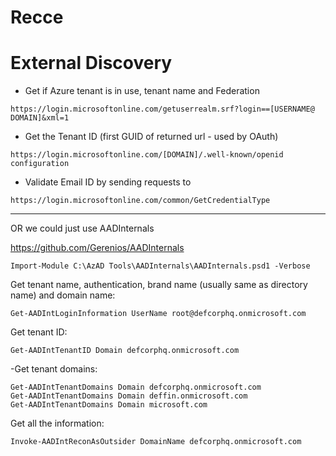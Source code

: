 # Recce

# External Discovery
- Get if Azure tenant is in use, tenant name and Federation
```
https://login.microsoftonline.com/getuserrealm.srf?login==[USERNAME@ DOMAIN]&xml=1
```

- Get the Tenant ID (first GUID of returned url - used by OAuth)
```
https://login.microsoftonline.com/[DOMAIN]/.well-known/openid configuration
```

- Validate Email ID by sending requests to
```
https://login.microsoftonline.com/common/GetCredentialType
```

* * *

OR we could just use AADInternals

https://github.com/Gerenios/AADInternals 

```Import-Module C:\AzAD Tools\AADInternals\AADInternals.psd1 -Verbose```



Get tenant name, authentication, brand name (usually same as directory name) and domain name:
```
Get-AADIntLoginInformation UserName root@defcorphq.onmicrosoft.com
```

Get tenant ID:
```
Get-AADIntTenantID Domain defcorphq.onmicrosoft.com
```

-Get tenant domains:
```
Get-AADIntTenantDomains Domain defcorphq.onmicrosoft.com
Get-AADIntTenantDomains Domain deffin.onmicrosoft.com
Get-AADIntTenantDomains Domain microsoft.com
```

Get all the information:
```
Invoke-AADIntReconAsOutsider DomainName defcorphq.onmicrosoft.com
```
